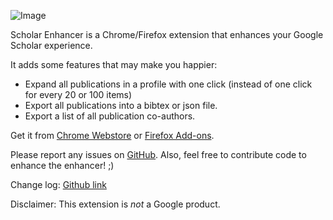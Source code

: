 ![Image](/chrome/icons/icon256.png)

Scholar Enhancer is a Chrome/Firefox extension that enhances your Google Scholar experience. 

It adds some features that may make you happier:
- Expand all publications in a profile with one click (instead of one click for every 20 or 100 items)
- Export all publications into a bibtex or json file.
- Export a list of all publication co-authors.

Get it from [Chrome Webstore](https://chrome.google.com/webstore/detail/scholarenhancer/nddafijbmgolhdgmpedfpadenjlemdlc) or [Firefox Add-ons](https://addons.mozilla.org/en-US/firefox/addon/scholarenhancer/).

Please report any issues on [GitHub](https://github.com/ScholarEnhancer/ScholarEnhancer).
Also, feel free to contribute code to enhance the enhancer! ;)

Change log: [Github link](https://github.com/ScholarEnhancer/ScholarEnhancer/blob/main/chrome/ChangeLog.md)

Disclaimer: This extension is _not_ a Google product.
